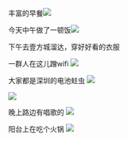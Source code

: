 丰富的早餐![](../../img/6904315-0e26cb4bce4f93a0.jpg)






今天中午做了一顿饭![](../../img/6904315-7b6c245e4b701a22.jpg)




下午去壹方城溜达，穿好好看的衣服

一群人在这儿蹭wifi
![](../../img/6904315-b4f7d2895b9d2af0.jpg)


大家都是深圳的电池蛀虫
![](../../img/6904315-447dfab873d505cd.jpg)

![](../../img/6904315-973b82f9ba548bd7.jpg)

晚上路边有唱歌的
![](../../img/6904315-bd29e0344e2fd52c.jpg)


阳台上在吃个火锅
![](../../img/6904315-3c3d2d2d11ec75a5.jpg)
